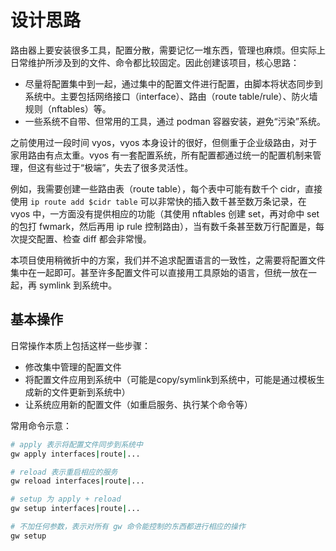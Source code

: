 # 设计思路

路由器上要安装很多工具，配置分散，需要记忆一堆东西，管理也麻烦。但实际上日常维护所涉及到的文件、命令都比较固定。因此创建该项目，核心思路：

* 尽量将配置集中到一起，通过集中的配置文件进行配置，由脚本将状态同步到系统中。主要包括网络接口（interface）、路由（route table/rule）、防火墙规则（nftables）等。
* 一些系统不自带、但常用的工具，通过 podman 容器安装，避免“污染”系统。

之前使用过一段时间 vyos，vyos 本身设计的很好，但侧重于企业级路由，对于家用路由有点太重。vyos 有一套配置系统，所有配置都通过统一的配置机制来管理，但这有些过于“极端”，失去了很多灵活性。

例如，我需要创建一些路由表（route table），每个表中可能有数千个 cidr，直接使用 `ip route add $cidr table` 可以非常快的插入数千甚至数万条记录，在 vyos 中，一方面没有提供相应的功能（其使用 nftables 创建 set，再对命中 set 的包打 fwmark，然后再用 ip rule 控制路由），当有数千条甚至数万行配置是，每次提交配置、检查 diff 都会非常慢。

本项目使用稍微折中的方案，我们并不追求配置语言的一致性，之需要将配置文件集中在一起即可。甚至许多配置文件可以直接用工具原始的语言，但统一放在一起，再 symlink 到系统中。

## 基本操作

日常操作本质上包括这样一些步骤：

* 修改集中管理的配置文件
* 将配置文件应用到系统中（可能是copy/symlink到系统中，可能是通过模板生成新的文件更新到系统中）
* 让系统应用新的配置文件（如重启服务、执行某个命令等）

常用命令示意：

```sh
# apply 表示将配置文件同步到系统中
gw apply interfaces|route|...

# reload 表示重启相应的服务
gw reload interfaces|route|...

# setup 为 apply + reload
gw setup interfaces|route|...

# 不加任何参数，表示对所有 gw 命令能控制的东西都进行相应的操作
gw setup
```
